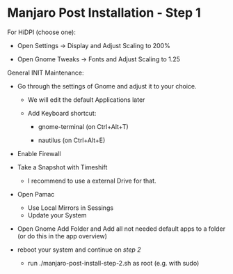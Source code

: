 # Manjaro Post Installation - Step 1

For HiDPI (choose one):

* Open Settings -> Display and Adjust Scaling to 200%

* Open Gnome Tweaks -> Fonts and Adjust Scaling to 1.25



General INIT Maintenance:

* Go through the settings of Gnome and adjust it to your choice.
  
  * We will edit the default Applications later
  
  * Add Keyboard shortcut: 
    
    * gnome-terminal (on Ctrl+Alt+T)
    
    * nautilus (on Ctrl+Alt+E)

* Enable Firewall

* Take a Snapshot with Timeshift
  
  * I recommend to use a external Drive for that.

* Open Pamac

  * Use Local Mirrors in Sessings
  * Update your System

* Open Gnome Add Folder and Add all not needed default apps to a folder (or do this in the app overview)

* reboot your system and continue on *step 2*

  * run ./manjaro-post-install-step-2.sh as root (e.g. with sudo)
  
 

